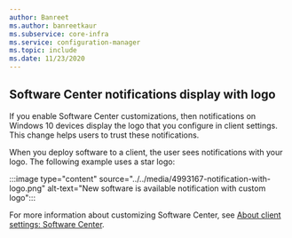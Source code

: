 ```yaml
---
author: Banreet
ms.author: banreetkaur
ms.subservice: core-infra
ms.service: configuration-manager
ms.topic: include
ms.date: 11/23/2020
---
```


## <a name="bkmk_notify"></a> Software Center notifications display with logo

<!--4993167-->

If you enable Software Center customizations, then notifications on Windows 10 devices display the logo that you configure in client settings. This change helps users to trust these notifications.

When you deploy software to a client, the user sees notifications with your logo. The following example uses a star logo:

:::image type="content" source="../../media/4993167-notification-with-logo.png" alt-text="New software is available notification with custom logo":::

For more information about customizing Software Center, see [About client settings: Software Center](../../../../clients/deploy/about-client-settings.md#software-center).
